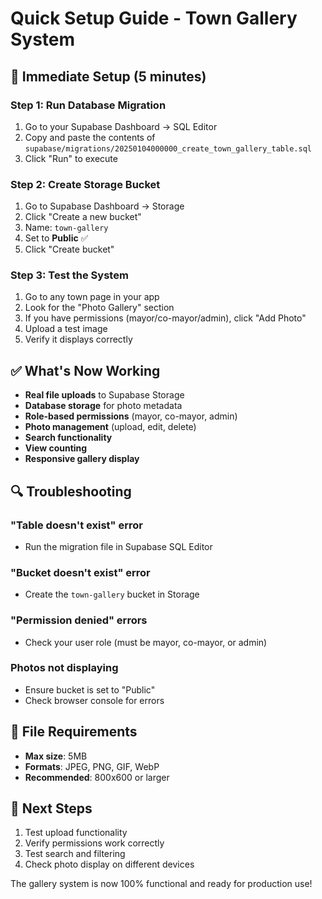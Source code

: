 # Quick Setup Guide - Town Gallery System

## 🚀 Immediate Setup (5 minutes)

### Step 1: Run Database Migration
1. Go to your Supabase Dashboard → SQL Editor
2. Copy and paste the contents of `supabase/migrations/20250104000000_create_town_gallery_table.sql`
3. Click "Run" to execute

### Step 2: Create Storage Bucket
1. Go to Supabase Dashboard → Storage
2. Click "Create a new bucket"
3. Name: `town-gallery`
4. Set to **Public** ✅
5. Click "Create bucket"

### Step 3: Test the System
1. Go to any town page in your app
2. Look for the "Photo Gallery" section
3. If you have permissions (mayor/co-mayor/admin), click "Add Photo"
4. Upload a test image
5. Verify it displays correctly

## ✅ What's Now Working

- **Real file uploads** to Supabase Storage
- **Database storage** for photo metadata
- **Role-based permissions** (mayor, co-mayor, admin)
- **Photo management** (upload, edit, delete)
- **Search functionality**
- **View counting**
- **Responsive gallery display**

## 🔍 Troubleshooting

### "Table doesn't exist" error
- Run the migration file in Supabase SQL Editor

### "Bucket doesn't exist" error  
- Create the `town-gallery` bucket in Storage

### "Permission denied" errors
- Check your user role (must be mayor, co-mayor, or admin)

### Photos not displaying
- Ensure bucket is set to "Public"
- Check browser console for errors

## 📸 File Requirements

- **Max size**: 5MB
- **Formats**: JPEG, PNG, GIF, WebP
- **Recommended**: 800x600 or larger

## 🎯 Next Steps

1. Test upload functionality
2. Verify permissions work correctly
3. Test search and filtering
4. Check photo display on different devices

The gallery system is now 100% functional and ready for production use! 